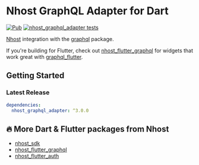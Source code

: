 # Nhost GraphQL Adapter for Dart

[![Pub](https://img.shields.io/pub/v/nhost_graphql_adapter)](https://pub.dev/packages/nhost_graphql_adapter)
[![nhost_graphql_adapter tests](https://github.com/nhost/nhost-dart/actions/workflows/test.nhost_graphql_adapter.yaml/badge.svg)](https://github.com/nhost/nhost-dart/actions/workflows/test.nhost_graphql_adapter.yaml)

[Nhost](https://nhost.io) integration with the
[graphql](https://pub.dev/packages/graphql) package.

If you're building for Flutter, check out
[nhost_flutter_graphql](https://pub.dev/packages/nhost_flutter_graphql)
for widgets that work great with
[graphql_flutter](https://pub.dev/packages/graphql_flutter).

## Getting Started

### Latest Release

```yaml
dependencies:
  nhost_graphql_adapter: ^3.0.0
```

## 🔥 More Dart & Flutter packages from Nhost

- [nhost_sdk](https://pub.dev/packages/nhost_sdk)
- [nhost_flutter_graphql](https://pub.dev/packages/nhost_flutter_graphql)
- [nhost_flutter_auth](https://pub.dev/packages/nhost_flutter_auth)
